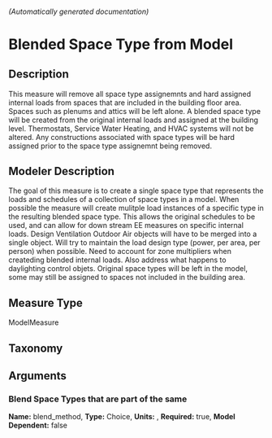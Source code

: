 

###### (Automatically generated documentation)

# Blended Space Type from Model

## Description
This measure will remove all space type assignemnts and hard assigned internal loads from spaces that are included in the building floor area. Spaces such as plenums and attics will be left alone. A blended space type will be created from the original internal loads and assigned at the building level. Thermostats, Service Water Heating, and HVAC systems will not be altered. Any constructions associated with space types will be hard assigned prior to the space type assignemnt being removed.

## Modeler Description
The goal of this measure is to create a single space type that represents the loads and schedules of a collection of space types in a model. When possible the measure will create mulitple load instances of a specific type in the resulting blended space type. This allows the original schedules to be used, and can allow for down stream EE measures on specific internal loads. Design Ventilation Outdoor Air objects will have to be merged into a single object. Will try to maintain the load design type (power, per area, per person) when possible. Need to account for zone multipliers when createding blended internal loads. Also address what happens to daylighting control objets. Original space types will be left in the model, some may still be assigned to spaces not included in the building area.

## Measure Type
ModelMeasure

## Taxonomy


## Arguments


### Blend Space Types that are part of the same

**Name:** blend_method,
**Type:** Choice,
**Units:** ,
**Required:** true,
**Model Dependent:** false




